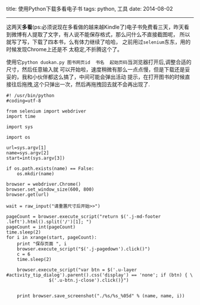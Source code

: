 title: 使用Python下载多看电子书
tags: python, 工具
date: 2014-08-02
***
这两天**多看**(ps:必须说现在多看做的越来越Kindle了)电子书免费看三天，昨天看到微博有人提取了文字，有人说不能保存格式，那么问什么不直接截图呢，
所以就写了写，下载了四本书，么有体力继续了哈哈， 之前用过`selenium`东东，用的时候发现Chrome上还是不
太稳定,不折腾这个了。
    
使用它`python duokan.py 图书网页id  书名  起始页码`当浏览器打开后,调整合适的尺寸，然后任意输入就
可以开始啦，速度稍微有那么一点点慢，但是下载还是妥妥的，我和小伙伴都这么搞了，中间可能会弹出活动
提示，在打开图书的时候直接往后拖拽,这个只弹出一次，然后再拖拽回去就不会再出现了.
    
    #! /usr/bin/python
    #coding=utf-8

    from selenium import webdriver
    import time

    import sys

    import os

    url=sys.argv[1]
    name=sys.argv[2]
    start=int(sys.argv[3])

    if os.path.exists(name) == False:
        os.mkdir(name)

    browser = webdriver.Chrome()
    browser.set_window_size(600, 800)
    browser.get(url)

    wait = raw_input("请重置尺寸后开始>>")

    pageCount = browser.execute_script("return $('.j-md-footer .left').html().split('/')[1]; ")
    pageCount = int(pageCount)
    time.sleep(2)
    for i in xrange(start, pageCount):
        print "保存页面 ", i
        browser.execute_script("$('.j-pagedown').click()")
        c = 6
        time.sleep(2)

        browser.execute_script("var btn = $('.u-layer #activity_tip_dialog').parent().css('display') == 'none'; if (btn) { \
                    $('.u-btn.j-close').click()}")


        print browser.save_screenshot("./%s/%s_%05d" % (name, name, i))

